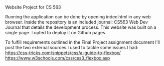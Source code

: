 Website Project for CS 563

Running the application can be done by opening index.html in any web browser.
Inside the repository is an included journal: CS563 Web Dev Journal that details the development process. This website was built on a single page. I opted to deploy it on Github pages

To fulfill requirements outlined in the Final Project assignment document I'll post the two external sources I used to tackle some issues I had:
https://css-tricks.com/snippets/css/a-guide-to-flexbox/
https://www.w3schools.com/css/css3_flexbox.asp

